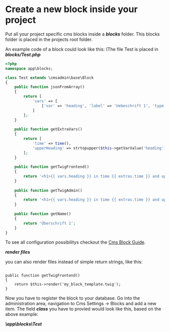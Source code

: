 Create a new block inside your project
=====================================

Put all your project specific cms blocks inside a ***blocks*** folder. This blocks folder is placed in the projects root folder.

An example code of a block could look like this: (The file Test is placed in ***blocks/Test.php***

```php
<?php
namespace app\blocks;

class Test extends \cmsadmin\base\Block
{
    public function jsonFromArray()
    {
        return [
            'vars' => [
                ['var' => 'heading', 'label' => 'Uebeschrift 1', 'type' => 'zaa-input-text']
            ]
        ];
    }
    
    public function getExtraVars()
    {
    	return [
    		'time' => time(),
    		'upperHeading' => strtopupper($this->getVarValue('heading')),
    	];
    }
    
    public function getTwigFrontend()
    {
        return '<h1>{{ vars.heading }} in time {{ extras.time }} and uppercase {{ extras.upperHeading }}</h1>';
    }
    
    public function getTwigAdmin()
    {
        return '<h1>{{ vars.heading }} in time {{ extras.time }} and uppercase {{ extras.upperHeading }}</h1>';
    }
    
    public function getName()
    {
        return 'Überschrift 1';
    }
}
```

To see all configuration possibilitys checkout the [Cms Block Guide](cms-blocks.md).

***render files***

you can also render files instead of simple return strings, like this:

```

public function getTwigFrontend()
{
	return $this->render('my_block_template.twig');
}

```

Now you have to register the block to your database. Go into the administration area, navigation to Cms Settings -> Blocks and add a new item. The field ***class*** you have to provied would look like this, based on the above example:

***\app\blocks\Test***

